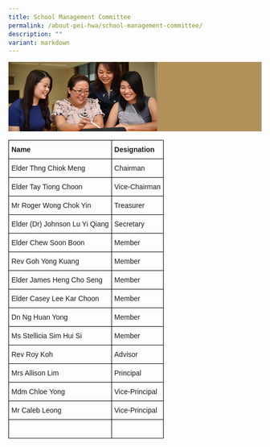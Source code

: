```yaml
---
title: School Management Committee
permalink: /about-pei-hwa/school-management-committee/
description: ""
variant: markdown
---
```

![](/images/Website%20Banners%20Subpage/948x260%20masterhead%20-%20About%20Pei%20Hwa4.jpg)
<style type="text/css">
.tg  {border-collapse:collapse;border-spacing:0;}
.tg td{border-color:black;border-style:solid;border-width:1px;font-family:Arial, sans-serif;font-size:14px;
  overflow:hidden;padding:10px 5px;word-break:normal;}
.tg th{border-color:black;border-style:solid;border-width:1px;font-family:Arial, sans-serif;font-size:14px;
  font-weight:normal;overflow:hidden;padding:10px 5px;word-break:normal;}
.tg .tg-cly1{text-align:left;vertical-align:middle}
.tg .tg-yla0{font-weight:bold;text-align:left;vertical-align:middle}
</style>
<table class="tg">
<thead>
  <tr>
    <th class="tg-yla0"><span style="color:inherit;background-color:transparent">Name</span></th>
    <th class="tg-yla0"><span style="color:inherit;background-color:transparent">Designation</span></th>
  </tr>
</thead>
<tbody>
  <tr>
    <td class="tg-cly1"><span style="color:inherit;background-color:transparent">Elder Thng Chiok Meng </span><br></td>
    <td class="tg-cly1"><span style="color:inherit;background-color:transparent">Chairman</span><br></td>
  </tr>
  <tr>
    <td class="tg-cly1"><span style="color:inherit;background-color:transparent">Elder Tay Tiong Choon</span><br></td>
    <td class="tg-cly1"><span style="color:inherit;background-color:transparent">Vice-Chairman</span><br></td>
  </tr>
  <tr>
    <td class="tg-cly1"><span style="color:inherit;background-color:transparent"> Mr Roger Wong Chok Yin</span></td>
    <td class="tg-cly1"><span style="color:inherit;background-color:transparent"> Treasurer</span></td>
  </tr>
  <tr>
    <td class="tg-cly1"><span style="color:inherit;background-color:transparent">Elder (Dr) Johnson Lu Yi Qiang </span><br></td>
    <td class="tg-cly1"><span style="color:inherit;background-color:transparent">Secretary</span><br></td>
  </tr>
		<tr>
    <td class="tg-cly1"><span style="color:inherit;background-color:transparent">Elder Chew Soon Boon  </span><br></td>
    <td class="tg-cly1"><span style="color:inherit;background-color:transparent">Member</span><br></td>
  </tr>
	<tr>
    <td class="tg-cly1"><span style="color:inherit;background-color:transparent">Rev Goh Yong Kuang</span><br></td>
    <td class="tg-cly1"><span style="color:inherit;background-color:transparent">Member</span><br></td>
  </tr>
	  <tr>
    <td class="tg-cly1"><span style="color:inherit;background-color:transparent">Elder James Heng Cho Seng</span><br></td>
    <td class="tg-cly1"><span style="color:inherit;background-color:transparent">Member</span><br></td>
  </tr>
   	  <tr>
		</tr><tr>
    <td class="tg-cly1"><span style="color:inherit;background-color:transparent">Elder Casey Lee Kar Choon  </span><br></td>
    <td class="tg-cly1"><span style="color:inherit;background-color:transparent">Member</span><br></td>
  </tr><tr>
		</tr><tr>
  </tr>
	  <tr>
    <td class="tg-cly1"><span style="color:inherit;background-color:transparent">Dn Ng Huan Yong </span><br></td>
    <td class="tg-cly1"><span style="color:inherit;background-color:transparent">Member</span><br></td>
  </tr>
		  <tr>
    <td class="tg-cly1"><span style="color:inherit;background-color:transparent">Ms Stellicia Sim Hui Si </span><br></td>
    <td class="tg-cly1"><span style="color:inherit;background-color:transparent">Member</span><br></td>
  </tr>
	<tr>
    <td class="tg-cly1"><span style="color:inherit;background-color:transparent">Rev Roy Koh</span><br></td>
    <td class="tg-cly1"><span style="color:inherit;background-color:transparent">Advisor</span><br></td>
  </tr>
  <tr><td class="tg-cly1"><span style="color:inherit;background-color:transparent">Mrs Allison Lim</span><br></td>
    <td class="tg-cly1"><span style="color:inherit;background-color:transparent">Principal</span><br></td>
  </tr>
  <tr>
    <td class="tg-cly1"><span style="color:inherit;background-color:transparent">Mdm Chloe Yong</span><br></td>
    <td class="tg-cly1"><span style="color:inherit;background-color:transparent">Vice-Principal</span><br></td>
  </tr>
  <tr>
		 </tr><tr>
    <td class="tg-cly1"><span style="color:inherit;background-color:transparent">Mr Caleb Leong</span><br></td>
    <td class="tg-cly1"><span style="color:inherit;background-color:transparent">Vice-Principal</span><br></td>
  </tr>
    <tr>
    <td class="tg-cly1"><span style="color:inherit;background-color:transparent"> </span><br></td>
    <td class="tg-cly1"><span style="color:inherit;background-color:transparent"> </span><br></td>
  </tr>
	  <tr>
   
</tr></tbody>
</table>